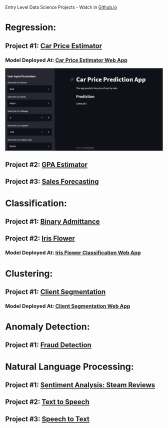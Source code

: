 Entry Level Data Science Projects - Watch in [Github.io](https://aldanajd.github.io/Data_Scientist/)

# Regression:

## Project #1: [Car Price Estimator](https://github.com/aldanajd/Data_Scientist_I/tree/main/Machine%20Learning/Regression/Cars_price_estimator)

### Model Deployed At: [Car Price Estimator Web App](https://share.streamlit.io/aldanajd/data_scientist_i/main/Deployment/Regression/Car_price_estimator/car_price_st.py) 

![](https://github.com/aldanajd/Data_Scientist/blob/main/Machine%20Learning/Regression/Cars_price_estimator/Car_price_web_app.PNG)

## Project #2: [GPA Estimator](https://github.com/aldanajd/Data_Scientist/tree/main/Machine%20Learning/Regression/GPA_estimator) 

## Project #3: [Sales Forecasting](https://github.com/aldanajd/Data_Scientist/tree/main/Machine%20Learning/Regression/Sales_Forescasting) 

# Classification:

## Project #1: [Binary Admittance](https://github.com/aldanajd/Data_Scientist_I/tree/main/Machine%20Learning/Classification/Binary_admittance)


## Project #2: [Iris Flower](https://github.com/aldanajd/Data_Scientist_I/tree/main/Machine%20Learning/Classification/Iris_Flower)

### Model Deployed At: [Iris Flower Classification Web App](https://share.streamlit.io/aldanajd/data_scientist_i/main/Deployment/Classification/Iris_Classifier/iris_classifier_st.py)

# Clustering:

## Project #1: [Client Segmentation](https://github.com/aldanajd/Data_Scientist_I/tree/main/Machine%20Learning/Clustering/Client_segmentation)

### Model Deployed At: [Client Segmentation Web App](https://share.streamlit.io/aldanajd/data_scientist_i/main/Deployment/Clustering/Multi_clustering/multi_clustering_st.py)

# Anomaly Detection:

## Project #1: [Fraud Detection](https://github.com/aldanajd/Data_Scientist_I/tree/main/Machine%20Learning/Anomaly%20Detection/Fraud%20Detection)

# Natural Language Processing:

## Project #1: [Sentiment Analysis: Steam Reviews](https://github.com/aldanajd/Data_Scientist/tree/main/Machine%20Learning/NLP/Sentiment%20Analysis/Steam%20Reviews)

## Project #2: [Text to Speech](https://github.com/aldanajd/Data_Scientist/tree/main/Machine%20Learning/NLP/Text%20to%20Speech)

## Project #3: [Speech to Text](https://github.com/aldanajd/Data_Scientist/tree/main/Machine%20Learning/NLP/Speech%20to%20Text)



